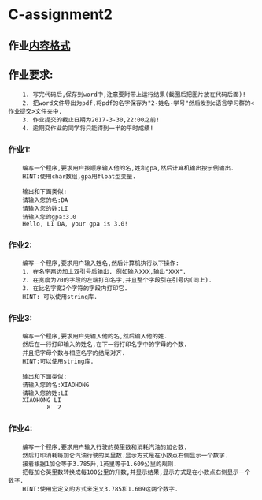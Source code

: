 # C-assignment2

## 作业[内容格式](https://github.com/jfzhang95/C-Language-Programming-Assignment/blob/master/%E4%BD%9C%E4%B8%9A%E6%8F%90%E4%BA%A4%E6%A0%BC%E5%BC%8F.pdf)

## 作业要求:
        1. 写完代码后,保存到word中,注意要附带上运行结果(截图后把图片放在代码后面)!
        2. 把word文件导出为pdf,将pdf的名字保存为"2-姓名-学号"然后发到c语言学习群的<作业提交>文件夹中.
        3. 作业提交的截止日期为2017-3-30,22:00之前!
        4. 逾期交作业的同学将只能得到一半的平时成绩!

### 作业1:
        编写一个程序,要求用户按顺序输入他的名,姓和gpa,然后计算机输出按示例输出.
        HINT:使用char数组,gpa用float型变量.
        
        输出和下面类似:
        请输入您的名:DA
        请输入您的姓:LI
        请输入您的gpa:3.0
        Hello, LI DA, your gpa is 3.0!
        
### 作业2:
        编写一个程序,要求用户输入姓名,然后计算机执行以下操作:
        1. 在名字两边加上双引号后输出. 例如输入XXX,输出"XXX".
        2. 在宽度为20的字段的左端打印名字,并且整个字段引在引号内(同上).
        3. 在比名字宽2个字符的字段内打印它.
        HINT: 可以使用string库.

### 作业3:
        编写一个程序,要求用户先输入他的名,然后输入他的姓.
        然后在一行打印输入的姓名,在下一行打印名字中的字母的个数.
        并且把字母个数与相应名字的结尾对齐.
        HINT:可以使用string库.
        
        输出和下面类似:
        请输入您的名:XIAOHONG
        请输入您的姓:LI
        XIAOHONG LI        
               8  2

### 作业4:
        编写一个程序,要求用户输入行驶的英里数和消耗汽油的加仑数.
        然后打印消耗每加仑汽油行驶的英里数.显示方式是在小数点右侧显示一个数字.
        接着根据1加仑等于3.785升,1英里等于1.609公里的规则.
        把每加仑英里数转换成每100公里的升数,并显示结果,显示方式是在小数点右侧显示一个数字.
        HINT:使用宏定义的方式来定义3.785和1.609这两个数字.
